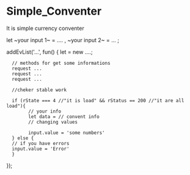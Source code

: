 # Simple_Conventer
It is simple currency conventer


let ~your input 1~ = .... ,
    ~your input 2~ = ... ;
    
addEvList('...', fun() {
      let = new ....;
      
      // methods for get some informations
      request ...
      request ...
      request ...
      
      //cheker stable work
      
      if (rState === 4 //"it is load" && rStatus == 200 //"it are all load"){
            // your info
            let data = // convent info 
            // changing values
            
            input.value = 'some numbers'
      } else {
      // if you have errors
      input.value = 'Error'
      }
      
});
